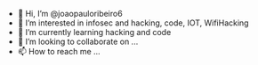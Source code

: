 - 👋 Hi, I’m @joaopauloribeiro6
- 👀 I’m interested in infosec and hacking, code, IOT, WifiHacking
- 🌱 I’m currently learning hacking and code
-  💞️ I’m looking to collaborate on ...
- 📫 How to reach me ...

<!---
joaopauloribeiro6/joaopauloribeiro6 is a ✨ special ✨ repository because its `README.md` (this file) appears on your GitHub profile.
You can click the Preview link to take a look at your changes.
--->
